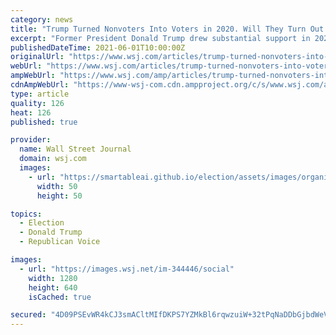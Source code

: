 ```yaml
---
category: news
title: "Trump Turned Nonvoters Into Voters in 2020. Will They Turn Out for Next Year’s Midterms?"
excerpt: "Former President Donald Trump drew substantial support in 2020 from a new pool of voters whose decisions on whether to participate in elections again will be central to next year’s midterms."
publishedDateTime: 2021-06-01T10:00:00Z
originalUrl: "https://www.wsj.com/articles/trump-turned-nonvoters-into-voters-in-2020-will-they-turn-out-for-next-years-midterms-11622545202?mod=hp_lead_pos6"
webUrl: "https://www.wsj.com/articles/trump-turned-nonvoters-into-voters-in-2020-will-they-turn-out-for-next-years-midterms-11622545202?mod=hp_lead_pos6"
ampWebUrl: "https://www.wsj.com/amp/articles/trump-turned-nonvoters-into-voters-in-2020-will-they-turn-out-for-next-years-midterms-11622545202"
cdnAmpWebUrl: "https://www-wsj-com.cdn.ampproject.org/c/s/www.wsj.com/amp/articles/trump-turned-nonvoters-into-voters-in-2020-will-they-turn-out-for-next-years-midterms-11622545202"
type: article
quality: 126
heat: 126
published: true

provider:
  name: Wall Street Journal
  domain: wsj.com
  images:
    - url: "https://smartableai.github.io/election/assets/images/organizations/wsj.com-50x50.jpg"
      width: 50
      height: 50

topics:
  - Election
  - Donald Trump
  - Republican Voice

images:
  - url: "https://images.wsj.net/im-344446/social"
    width: 1280
    height: 640
    isCached: true

secured: "4D09PSEvWR4kCJ3smACltMIfDKPS7YZMkBl6rqwzuiW+32tPqNaDDbGjbdWeVaiNQMI4Zhvaet9iLlkaaW6UT2VYB97MHFv+K7uulapMbq51P36iHpfFpcQpiujGI0UCEdfcMtjJcKSz4I8OiPG6Pf/q/Bka4/N2i/9A0ySHPWko/vcsoq4opKdJB9schyzm2M0ZLCTzcGAR85/q9jojww8oE4yn2BoSsvXS4JDFtvKOvgyqhxEIYf9JIq3ErBySipRhSMbTSLnYHC4bbXXNJoH0Z0t40cXh4WG7kHAD2sWUh3xFQAHrllOxm20C6st5gHJ+hJmWNMspcrti0M4QJcx6ppVEtbdpwB+JvVY1GEw=;Zu7Mg4TLrcADYug847n6qg=="
---
```


